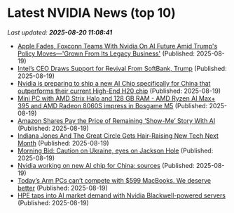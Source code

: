 # Latest NVIDIA News (top 10)
_Last updated: **2025-08-20 11:08:41**_

- [Apple Fades, Foxconn Teams With Nvidia On AI Future Amid Trump's Policy Moves—'Grown From Its Legacy Business'](https://biztoc.com/x/467b8323922e72dd) (Published: 2025-08-19)
- [Intel’s CEO Draws Support for Revival From SoftBank, Trump](https://finance.yahoo.com/news/intel-ceo-draws-support-revival-110446672.html) (Published: 2025-08-19)
- [Nvidia is preparing to ship a new AI Chip specifically for China that outperforms their current High-End H20 chip](https://www.patentlyapple.com/2025/08/nvidia-is-preparing-to-ship-a-new-ai-chip-specifically-for-china-that-outperforms-their-current-high-end-h20-chip.html) (Published: 2025-08-19)
- [Mini PC with AMD Strix Halo and 128 GB RAM - AMD Ryzen AI Max+ 395 and AMD Radeon 8060S impress in Bosgame M5](https://www.notebookcheck.net/Mini-PC-with-AMD-Strix-Halo-and-128-GB-RAM-AMD-Ryzen-AI-Max-395-and-AMD-Radeon-8060S-impress-in-Bosgame-M5.1088558.0.html) (Published: 2025-08-19)
- [Amazon Shares Pay the Price of Remaining ‘Show-Me’ Story With AI](https://finance.yahoo.com/news/amazon-shares-pay-price-remaining-105627346.html) (Published: 2025-08-19)
- [Indiana Jones And The Great Circle Gets Hair-Raising New Tech Next Month](https://www.gamespot.com/articles/indiana-jones-and-the-great-circle-gets-hair-raising-new-tech-next-month/1100-6534058/) (Published: 2025-08-19)
- [Morning Bid: Caution on Ukraine, eyes on Jackson Hole](https://finance.yahoo.com/news/morning-bid-caution-ukraine-eyes-103823582.html) (Published: 2025-08-19)
- [Nvidia working on new AI chip for China: sources](https://finance.yahoo.com/video/nvidia-working-ai-chip-china-103203184.html) (Published: 2025-08-19)
- [Today’s Arm PCs can’t compete with $599 MacBooks. We deserve better](https://www.pcworld.com/article/2879716/todays-arm-pcs-cant-compete-with-599-macbooks-we-deserve-better.html) (Published: 2025-08-19)
- [HPE taps into AI market demand with Nvidia Blackwell-powered servers](https://www.computerweekly.com/news/366629633/HPE-taps-into-AI-market-demand-with-Nvidia-Blackwell-powered-servers) (Published: 2025-08-19)
